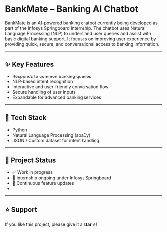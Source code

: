 # BankMate – Banking AI Chatbot

BankMate is an AI-powered banking chatbot currently being developed as part of the Infosys Springboard Internship. The chatbot uses Natural Language Processing (NLP) to understand user queries and assist with basic digital banking support. It focuses on improving user experience by providing quick, secure, and conversational access to banking information.

---

## ✨ Key Features
- Responds to common banking queries
- NLP-based intent recognition
- Interactive and user-friendly conversation flow
- Secure handling of user inputs
- Expandable for advanced banking services

---

## 🧠 Tech Stack
- Python
- Natural Language Processing (spaCy)
- JSON / Custom dataset for intent handling

---

## 📌 Project Status
- ✅ Work in progress
- 📅 Internship ongoing under Infosys Springboard
- 🔄 Continuous feature updates
- 
---

## ⭐ Support
If you like this project, please give it a **star ⭐**!

